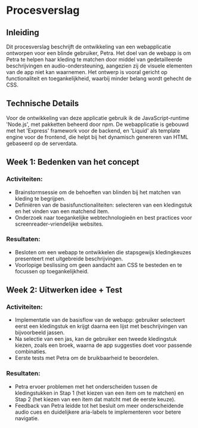 # Procesverslag

## Inleiding
Dit procesverslag beschrijft de ontwikkeling van een webapplicatie ontworpen voor een blinde gebruiker, Petra. Het doel van de webapp is om Petra te helpen haar kleding te matchen door middel van gedetailleerde beschrijvingen en audio-ondersteuning, aangezien zij de visuele elementen van de app niet kan waarnemen. Het ontwerp is vooral gericht op functionaliteit en toegankelijkheid, waarbij minder belang wordt gehecht de CSS.

## Technische Details
Voor de ontwikkeling van deze applicatie gebruik ik de JavaScript-runtime 'Node.js', met pakketten beheerd door npm. De webapplicatie is gebouwd met het 'Express' framework voor de backend, en 'Liquid' als template engine voor de frontend, die helpt bij het dynamisch genereren van HTML gebaseerd op de serverdata.

## Week 1: Bedenken van het concept
### Activiteiten: 
- Brainstormsessie om de behoeften van blinden bij het matchen van kleding te begrijpen.
- Definiëren van de basisfunctionaliteiten: selecteren van een kledingstuk en het vinden van een matchend item.
- Onderzoek naar toegankelijke webtechnologieën en best practices voor screenreader-vriendelijke websites.

### Resultaten: 
- Besloten om een webapp te ontwikkelen die stapsgewijs kledingkeuzes presenteert met uitgebreide beschrijvingen.
- Voorlopige beslissing om geen aandacht aan CSS te besteden en te focussen op toegankelijkheid.

## Week 2: Uitwerken idee + Test
### Activiteiten:
- Implementatie van de basisflow van de webapp: gebruiker selecteert eerst een kledingstuk en krijgt daarna een lijst met beschrijvingen van bijvoorbeeld jassen.
- Na selectie van een jas, kan de gebruiker een tweede kledingstuk kiezen, zoals een broek, waarna de app suggesties doet voor passende combinaties.
- Eerste tests met Petra om de bruikbaarheid te beoordelen.

### Resultaten:
- Petra ervoer problemen met het onderscheiden tussen de kledingstukken in Stap 1 (het kiezen van een item om te matchen) en Stap 2 (het kiezen van een item dat matcht met de eerste keuze).
- Feedback van Petra leidde tot het besluit om meer onderscheidende audio cues en duidelijkere aria-labels te implementeren voor betere navigatie.











